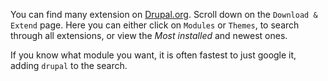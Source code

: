 You can find many extension on [Drupal.org](https://www.drupal.org/download).
Scroll down on the `Download & Extend` page. Here you can either click on `Modules` or `Themes`, to search through all extensions,
or view the _Most installed_ and newest ones.

If you know what module you want, it is often fastest to just google it, adding `drupal` to the search.
